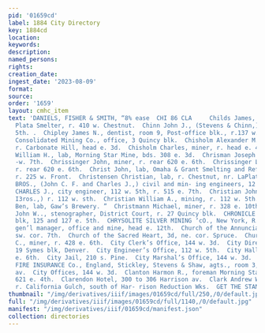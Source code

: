 ```yaml
---
pid: '01659cd'
label: 1884 City Directory
key: 1884cd
location: 
keywords: 
description: 
named_persons: 
rights: 
creation_date: 
ingest_date: '2023-08-09'
format: 
source: 
order: '1659'
layout: cmhc_item
text: 'DANIELS, FISHER & SMITH, “8% ease  CHI 86 CLA     Childs James, foreman, La
  Plata Smelter, r. 410 w. Chestnut.  Chinn John J., (Stevens & Chinn,) r. 111 e.
  5th. .  Chipley James N., dentist, room 9, Post-office blk., r.137 w. 8th.  Chippewa
  Consolidated Mining Co., office, 3 Quincy blk.  Chisholm Alexander M., carpenter,
  r. Carbonate Hill, head e. 3d.  Chisholm Charles, miner, r. head e. 4th.  Chisholm
  William H., lab, Morning Star Mine, bds. 308 e. 3d.  Chrisman Joseph R., r. 133
  -w. 7th.  Chrissinger John, miner, r. rear 620 e. 6th.  Chrissinger Louis, carpenter,
  r. rear 620 e. 6th.  Christ John, lab, Omaha & Grant Smelting and Refining Co.,
  r. 225 w. Front.  Christensen Christian, lab, r. Chestnut, nr. LaPlata Smelter,  CHRISTIAN
  BROS., (John C. F. and Charles J.,) civil and min- ing engineers, 12 w. 5th.  CHRISTIAN
  CHARLES J., city engineer, 112 w. 5th, r. 515 e. 7th.  Christian John C. F. , (Christian
  I3ros.,) r. 112 w. sth.  Christian William A., mining, r. 112 w. 5th.  Christman
  Ben, lab, Gaw’s Brewery. ”  Christmann Michael, miner, r. 328 e. 10th.  Christy
  John W.., stenographer, District Court, r. 27 Quincy blk.  CHRONICLE OFFICE, Armory
  blk, 125 and 127 e. 5th.  CHRYSOLITE SILVER MINING ‘cO., New York, R. Neilson Clark,
  gen’l manager, office and mine, head e. 12th.  Church of the Annunciation, Poplar,
  sw. cor. 7th.  Church of the Sacred Heart, 3d, ne. cor. Spruce.  Churcher James
  C., miner, r. 428 e. 6th.  City Clerk’s Office, 144 w. 3d.  City Directory Office,
  19 Symes blk, Denver.  City Engineer’s Office, 112 w. 5th.  City Hall, 132 and 134
  e. 6th.  City Jail, 210 s. Pine.  City Marshal’s Office, 144 w. 3d.  CITY OF LONDON
  FIRE INSURANCE Co., England, Stickley, Stevens & Shaw, agts., room 3, 602 etree
  av.  City Offices, 144 w. 3d.  Clanton Harmon R., foreman Morning Star Mine, r.
  621 e. 4th.  Clarendon Hotel, 300 to 306 Harrison av.  Clark Andrew W., smelter,
  r. California Gulch, south of Har- rison Reduction Wks.  GET THE STANDARD TIME *:2052.S.2425*       '
thumbnail: "/img/derivatives/iiif/images/01659cd/full/250,/0/default.jpg"
full: "/img/derivatives/iiif/images/01659cd/full/1140,/0/default.jpg"
manifest: "/img/derivatives/iiif/01659cd/manifest.json"
collection: directories
---
```

